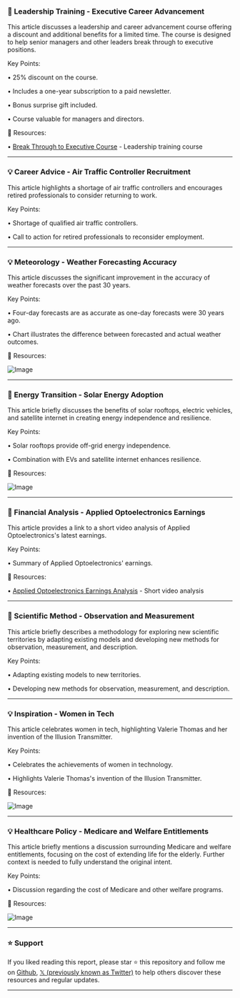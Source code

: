 ### 🚀 Leadership Training - Executive Career Advancement

This article discusses a leadership and career advancement course offering a discount and additional benefits for a limited time.  The course is designed to help senior managers and other leaders break through to executive positions.

Key Points:

• 25% discount on the course.


• Includes a one-year subscription to a paid newsletter.


• Bonus surprise gift included.


• Course valuable for managers and directors.


🔗 Resources:

• [Break Through to Executive Course](https://maven.com/ethan-evans/break-through-to-executive?promoCode=MAVENTOP25) - Leadership training course


---
### 💡 Career Advice - Air Traffic Controller Recruitment

This article highlights a shortage of air traffic controllers and encourages retired professionals to consider returning to work.

Key Points:

• Shortage of qualified air traffic controllers.


• Call to action for retired professionals to reconsider employment.



---
### 💡 Meteorology - Weather Forecasting Accuracy

This article discusses the significant improvement in the accuracy of weather forecasts over the past 30 years.

Key Points:

• Four-day forecasts are as accurate as one-day forecasts were 30 years ago.


•  Chart illustrates the difference between forecasted and actual weather outcomes.



🔗 Resources:

![Image](https://pbs.twimg.com/media/Gkt4745XkAArQc4?format=jpg&name=small)


---
### 🤖 Energy Transition - Solar Energy Adoption

This article briefly discusses the benefits of solar rooftops, electric vehicles, and satellite internet in creating energy independence and resilience.

Key Points:

• Solar rooftops provide off-grid energy independence.


• Combination with EVs and satellite internet enhances resilience.


🔗 Resources:

![Image](https://pbs.twimg.com/ext_tw_video_thumb/1894445944097443844/pu/img/oH4GCx4eUqyxkX9Z.jpg)


---
### 🚀 Financial Analysis - Applied Optoelectronics Earnings

This article provides a link to a short video analysis of Applied Optoelectronics's latest earnings.

Key Points:

•  Summary of Applied Optoelectronics' earnings.


🔗 Resources:

• [Applied Optoelectronics Earnings Analysis](https://tiktok.com/@drilldownpod/video/7475920823023389994) - Short video analysis


---
### 🤖 Scientific Method - Observation and Measurement

This article briefly describes a methodology for exploring new scientific territories by adapting existing models and developing new methods for observation, measurement, and description.

Key Points:

• Adapting existing models to new territories.


• Developing new methods for observation, measurement, and description.



---
### 💡 Inspiration - Women in Tech

This article celebrates women in tech, highlighting Valerie Thomas and her invention of the Illusion Transmitter.

Key Points:

• Celebrates the achievements of women in technology.


• Highlights Valerie Thomas's invention of the Illusion Transmitter.



🔗 Resources:

![Image](https://pbs.twimg.com/media/GkzWLIrXsAAhTfz?format=jpg&name=small)


---
### 💡 Healthcare Policy - Medicare and Welfare Entitlements

This article briefly mentions a discussion surrounding Medicare and welfare entitlements, focusing on the cost of extending life for the elderly.  Further context is needed to fully understand the original intent.

Key Points:

• Discussion regarding the cost of Medicare and other welfare programs.


🔗 Resources:

![Image](https://pbs.twimg.com/ext_tw_video_thumb/1894943173836972034/pu/img/nkuY3BmyFPgvmeqM.jpg)


---

### ⭐️ Support

If you liked reading this report, please star ⭐️ this repository and follow me on [Github](https://github.com/Drix10), [𝕏 (previously known as Twitter)](https://x.com/DRIX_10_) to help others discover these resources and regular updates.

---